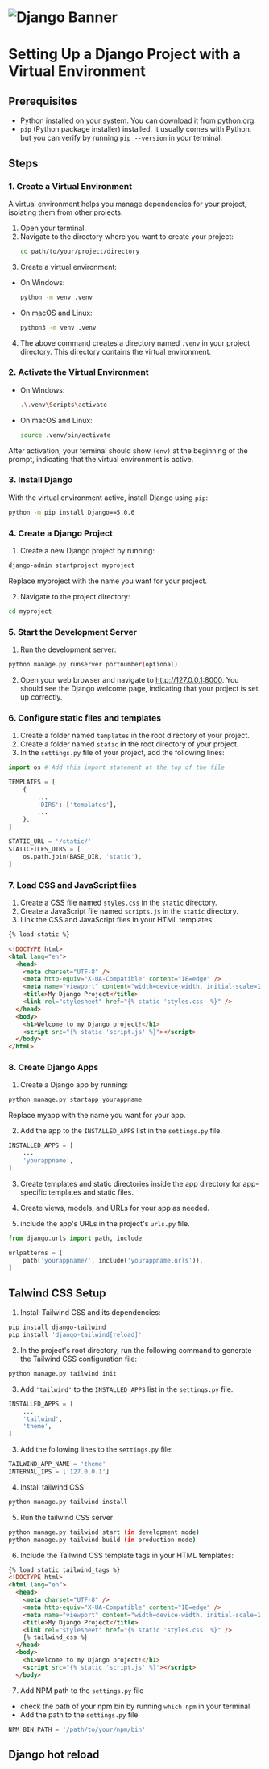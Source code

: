 # ![Django Banner](https://static.djangoproject.com/img/logos/django-logo-positive.png)

# Setting Up a Django Project with a Virtual Environment

## Prerequisites

- Python installed on your system. You can download it from [python.org](https://www.python.org/downloads/).
- `pip` (Python package installer) installed. It usually comes with Python, but you can verify by running `pip --version` in your terminal.

## Steps

### 1. Create a Virtual Environment

A virtual environment helps you manage dependencies for your project, isolating them from other projects.

1. Open your terminal.
2. Navigate to the directory where you want to create your project:
   ```bash
   cd path/to/your/project/directory
   ```
3. Create a virtual environment:

- On Windows:
  ```bash
  python -m venv .venv
  ```
- On macOS and Linux:
  ```bash
  python3 -m venv .venv
  ```

4. The above command creates a directory named `.venv` in your project directory. This directory contains the virtual environment.

### 2. Activate the Virtual Environment

- On Windows:
  ```bash
  .\.venv\Scripts\activate
  ```
- On macOS and Linux:
  ```bash
  source .venv/bin/activate
  ```

After activation, your terminal should show `(env)` at the beginning of the prompt, indicating that the virtual environment is active.

### 3. Install Django

With the virtual environment active, install Django using `pip`:

```bash
python -m pip install Django==5.0.6
```

### 4. Create a Django Project

1. Create a new Django project by running:

```bash
django-admin startproject myproject
```

Replace myproject with the name you want for your project.

2. Navigate to the project directory:

```bash
cd myproject
```

### 5. Start the Development Server

1. Run the development server:

```bash
python manage.py runserver portnumber(optional)
```

2. Open your web browser and navigate to http://127.0.0.1:8000. You should see the Django welcome page, indicating that your project is set up correctly.

### 6. Configure static files and templates

1. Create a folder named `templates` in the root directory of your project.
2. Create a folder named `static` in the root directory of your project.
3. In the `settings.py` file of your project, add the following lines:

```python
import os # Add this import statement at the top of the file

TEMPLATES = [
    {
        ...
        'DIRS': ['templates'],
        ...
    },
]

STATIC_URL = '/static/'
STATICFILES_DIRS = [
    os.path.join(BASE_DIR, 'static'),
]

```

### 7. Load CSS and JavaScript files

1. Create a CSS file named `styles.css` in the `static` directory.
2. Create a JavaScript file named `scripts.js` in the `static` directory.
3. Link the CSS and JavaScript files in your HTML templates:

```html
{% load static %}

<!DOCTYPE html>
<html lang="en">
  <head>
    <meta charset="UTF-8" />
    <meta http-equiv="X-UA-Compatible" content="IE=edge" />
    <meta name="viewport" content="width=device-width, initial-scale=1.0" />
    <title>My Django Project</title>
    <link rel="stylesheet" href="{% static 'styles.css' %}" />
  </head>
  <body>
    <h1>Welcome to my Django project!</h1>
    <script src="{% static 'script.js' %}"></script>
  </body>
</html>
```

### 8. Create Django Apps

1. Create a Django app by running:

```bash
python manage.py startapp yourappname
```

Replace myapp with the name you want for your app.

2. Add the app to the `INSTALLED_APPS` list in the `settings.py` file.

```python
INSTALLED_APPS = [
    ...
    'yourappname',
]
```

3. Create templates and static directories inside the app directory for app-specific templates and static files.

4. Create views, models, and URLs for your app as needed.

5. include the app's URLs in the project's `urls.py` file.

```python
from django.urls import path, include

urlpatterns = [
    path('yourappname/', include('yourappname.urls')),
]
```


## Talwind CSS Setup

1. Install Tailwind CSS and its dependencies:

```bash
pip install django-tailwind
pip install 'django-tailwind[reload]'
```
2. In the project's root directory, run the following command to generate the Tailwind CSS configuration file:

```bash
python manage.py tailwind init
```

3. Add `'tailwind'` to the `INSTALLED_APPS` list in the `settings.py` file.

```python
INSTALLED_APPS = [
    ...
    'tailwind',
    'theme',
]
```

3. Add the following lines to the `settings.py` file:

```python
TAILWIND_APP_NAME = 'theme'
INTERNAL_IPS = ['127.0.0.1']
```
4. Install  tailwind CSS

```bash
python manage.py tailwind install
```

5. Run the tailwind CSS server

```bash
python manage.py tailwind start (in development mode)
python manage.py tailwind build (in production mode)
```

6. Include the Tailwind CSS template tags in your HTML templates:

```html
{% load static tailwind_tags %}
<!DOCTYPE html>
<html lang="en">
  <head>
    <meta charset="UTF-8" />
    <meta http-equiv="X-UA-Compatible" content="IE=edge" />
    <meta name="viewport" content="width=device-width, initial-scale=1.0" />
    <title>My Django Project</title>
    <link rel="stylesheet" href="{% static 'styles.css' %}" />
    {% tailwind_css %}
  </head>
  <body>
    <h1>Welcome to my Django project!</h1>
    <script src="{% static 'script.js' %}"></script>
  </body>

```
7. Add NPM path to the `settings.py` file
- check the path of your npm bin by running `which npm` in your terminal
- Add the path to the `settings.py` file


```python
NPM_BIN_PATH = '/path/to/your/npm/bin'
```

## Django hot reload



